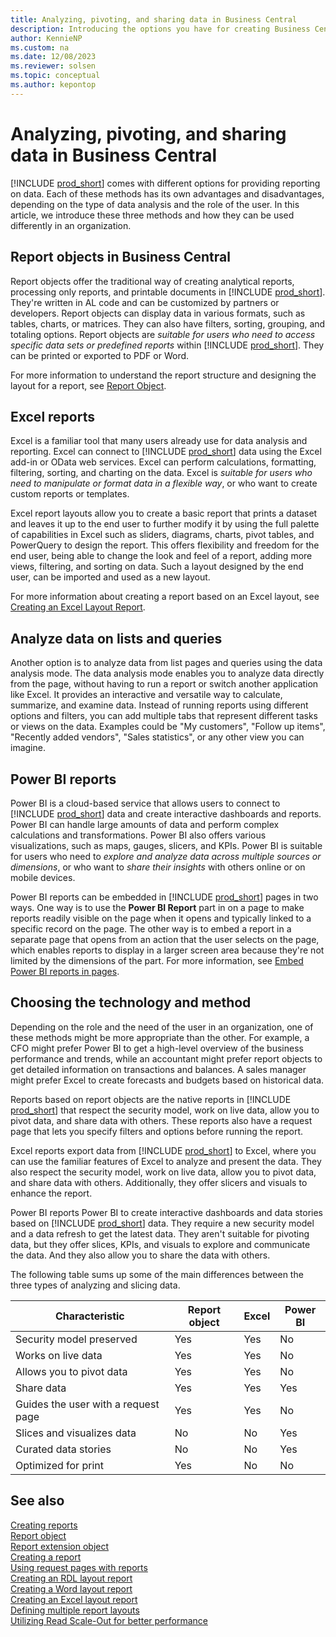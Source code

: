 ```yaml
---
title: Analyzing, pivoting, and sharing data in Business Central
description: Introducing the options you have for creating Business Central reports that analyze, pivot, and share data.
author: KennieNP
ms.custom: na
ms.date: 12/08/2023
ms.reviewer: solsen
ms.topic: conceptual
ms.author: kepontop
---
```


# Analyzing, pivoting, and sharing data in Business Central

[!INCLUDE [prod_short](includes/prod_short.md)] comes with different options for providing reporting on data. Each of these methods has its own advantages and disadvantages, depending on the type of data analysis and the role of the user. In this article, we introduce these three methods and how they can be used differently in an organization. 

## Report objects in Business Central

Report objects offer the traditional way of creating analytical reports, processing only reports, and printable documents in [!INCLUDE [prod_short](includes/prod_short.md)]. They're written in AL code and can be customized by partners or developers. Report objects can display data in various formats, such as tables, charts, or matrices. They can also have filters, sorting, grouping, and totaling options. Report objects are *suitable for users who need to access specific data sets or predefined reports* within [!INCLUDE [prod_short](includes/prod_short.md)]. They can be printed or exported to PDF or Word.

For more information to understand the report structure and designing the layout for a report, see [Report Object](devenv-report-object.md).

## Excel reports 

Excel is a familiar tool that many users already use for data analysis and reporting. Excel can connect to [!INCLUDE [prod_short](includes/prod_short.md)] data using the Excel add-in or OData web services. Excel can perform calculations, formatting, filtering, sorting, and charting on the data. Excel is *suitable for users who need to manipulate or format data in a flexible way*, or who want to create custom reports or templates. 

Excel report layouts allow you to create a basic report that prints a dataset and leaves it up to the end user to further modify it by using the full palette of capabilities in Excel such as sliders, diagrams, charts, pivot tables, and PowerQuery to design the report. This offers flexibility and freedom for the end user, being able to change the look and feel of a report, adding more views, filtering, and sorting on data. Such a layout designed by the end user, can be imported and used as a new layout. 

For more information about creating a report based on an Excel layout, see [Creating an Excel Layout Report](devenv-howto-excel-report-layout.md).

## Analyze data on lists and queries

Another option is to analyze data from list pages and queries using the data analysis mode. The data analysis mode enables you to analyze data directly from the page, without having to run a report or switch another application like Excel. It provides an interactive and versatile way to calculate, summarize, and examine data. Instead of running reports using different options and filters, you can add multiple tabs that represent different tasks or views on the data. Examples could be "My customers", "Follow up items", "Recently added vendors", "Sales statistics", or any other view you can imagine.


## Power BI reports

Power BI is a cloud-based service that allows users to connect to [!INCLUDE [prod_short](includes/prod_short.md)] data and create interactive dashboards and reports. Power BI can handle large amounts of data and perform complex calculations and transformations. Power BI also offers various visualizations, such as maps, gauges, slicers, and KPIs. Power BI is suitable for users who need to *explore and analyze data across multiple sources or dimensions*, or who want to *share their insights* with others online or on mobile devices.

Power BI reports can be embedded in [!INCLUDE [prod_short](includes/prod_short.md)] pages in two ways. One way is to use the **Power BI Report** part in on a page to make reports readily visible on the page when it opens and typically linked to a specific record on the page. The other way is to embed a report in a separate page that opens from an action that the user selects on the page, which enables reports to display in a larger screen area because they're not limited by the dimensions of the part. For more information, see [Embed Power BI reports in pages](devenv-power-bi-report-parts.md).

## Choosing the technology and method

Depending on the role and the need of the user in an organization, one of these methods might be more appropriate than the other. For example, a CFO might prefer Power BI to get a high-level overview of the business performance and trends, while an accountant might prefer report objects to get detailed information on transactions and balances. A sales manager might prefer Excel to create forecasts and budgets based on historical data.

Reports based on report objects are the native reports in [!INCLUDE [prod_short](includes/prod_short.md)] that respect the security model, work on live data, allow you to pivot data, and share data with others. These reports also have a request page that lets you specify filters and options before running the report.

Excel reports export data from [!INCLUDE [prod_short](includes/prod_short.md)] to Excel, where you can use the familiar features of Excel to analyze and present the data. They also respect the security model, work on live data, allow you to pivot data, and share data with others. Additionally, they offer slicers and visuals to enhance the report.

Power BI reports Power BI to create interactive dashboards and data stories based on [!INCLUDE [prod_short](includes/prod_short.md)] data. They require a new security model and a data refresh to get the latest data. They aren't suitable for pivoting data, but they offer slices, KPIs, and visuals to explore and communicate the data. And they also allow you to share the data with others.

The following table sums up some of the main differences between the three types of analyzing and slicing data.

|Characteristic| Report object| Excel| Power BI|
|--------|--------------|------|---------|
|Security model preserved|Yes|Yes|No|
|Works on live data|Yes|Yes|No|
|Allows you to pivot data|Yes|Yes|No|
|Share data|Yes|Yes|Yes|
|Guides the user with a request page|Yes|Yes|No|
|Slices and visualizes data|No|No|Yes|
|Curated data stories|No|No|Yes|
|Optimized for print|Yes|No|No|


## See also

[Creating reports](devenv-reports.md)  
[Report object](devenv-report-object.md)  
[Report extension object](devenv-report-ext-object.md)  
[Creating a report](devenv-howto-report-layout.md)  
[Using request pages with reports](devenv-request-pages-for-reports.md)  
[Creating an RDL layout report](devenv-howto-rdl-report-layout.md)  
[Creating a Word layout report](devenv-howto-report-layout.md)  
[Creating an Excel layout report](devenv-howto-excel-report-layout.md)  
[Defining multiple report layouts](devenv-multiple-report-layouts.md)  
[Utilizing Read Scale-Out for better performance](../administration/database-read-scale-out-overview.md)  